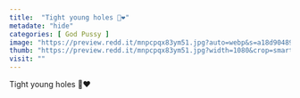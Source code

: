 ```yaml
---
title:  "Tight young holes 🌸❤️"
metadate: "hide"
categories: [ God Pussy ]
image: "https://preview.redd.it/mnpcpqx83ym51.jpg?auto=webp&s=a18d904892f6c4e34b52a82717b2c91dbc4e37d9"
thumb: "https://preview.redd.it/mnpcpqx83ym51.jpg?width=1080&crop=smart&auto=webp&s=f65b601dbcddf9add0e19bc8ad872a74fec5f025"
visit: ""
---
```

Tight young holes 🌸❤️
